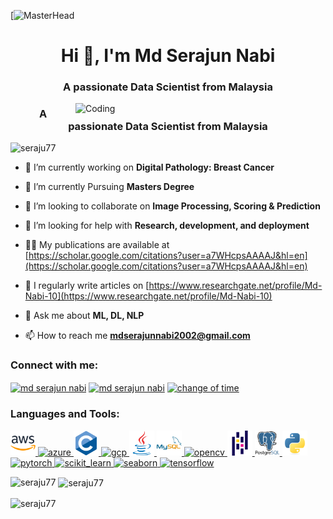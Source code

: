 [![MasterHead](https://www.simplilearn.com/ice9/free_resources_article_thumb/how_to_become_a_data_scientist.jpg)
<h1 align="center">Hi 👋, I'm Md Serajun Nabi</h1>
<h3 align="center">A passionate Data Scientist from Malaysia</h3>
<img align="right" alt="Coding" width="400" src="https://miro.medium.com/v2/resize:fit:900/1*YCrp0Z8mAOe2IUV9XmlEDw.gif">

<h3 align="center">A passionate Data Scientist from Malaysia</h3>

<p align="left"> <img src="https://komarev.com/ghpvc/?username=seraju77&label=Profile%20views&color=0e75b6&style=flat" alt="seraju77" /> </p>

- 🔭 I’m currently working on **Digital Pathology: Breast Cancer**

- 🌱 I’m currently Pursuing **Masters Degree**

- 👯 I’m looking to collaborate on **Image Processing, Scoring & Prediction**

- 🤝 I’m looking for help with **Research, development, and deployment**

- 👨‍💻 My publications are available at [https://scholar.google.com/citations?user=a7WHcpsAAAAJ&hl=en](https://scholar.google.com/citations?user=a7WHcpsAAAAJ&hl=en)

- 📝 I regularly write articles on [https://www.researchgate.net/profile/Md-Nabi-10](https://www.researchgate.net/profile/Md-Nabi-10)

- 💬 Ask me about **ML, DL, NLP**

- 📫 How to reach me **mdserajunnabi2002@gmail.com**

<h3 align="left">Connect with me:</h3>
<p align="left">
<a href="https://linkedin.com/in/md serajun nabi" target="blank"><img align="center" src="https://raw.githubusercontent.com/rahuldkjain/github-profile-readme-generator/master/src/images/icons/Social/linked-in-alt.svg" alt="md serajun nabi" height="30" width="40" /></a>
<a href="https://kaggle.com/md serajun nabi" target="blank"><img align="center" src="https://raw.githubusercontent.com/rahuldkjain/github-profile-readme-generator/master/src/images/icons/Social/kaggle.svg" alt="md serajun nabi" height="30" width="40" /></a>
<a href="https://www.youtube.com/c/change of time" target="blank"><img align="center" src="https://raw.githubusercontent.com/rahuldkjain/github-profile-readme-generator/master/src/images/icons/Social/youtube.svg" alt="change of time" height="30" width="40" /></a>
</p>

<h3 align="left">Languages and Tools:</h3>
<p align="left"> <a href="https://aws.amazon.com" target="_blank" rel="noreferrer"> <img src="https://raw.githubusercontent.com/devicons/devicon/master/icons/amazonwebservices/amazonwebservices-original-wordmark.svg" alt="aws" width="40" height="40"/> </a> <a href="https://azure.microsoft.com/en-in/" target="_blank" rel="noreferrer"> <img src="https://www.vectorlogo.zone/logos/microsoft_azure/microsoft_azure-icon.svg" alt="azure" width="40" height="40"/> </a> <a href="https://www.cprogramming.com/" target="_blank" rel="noreferrer"> <img src="https://raw.githubusercontent.com/devicons/devicon/master/icons/c/c-original.svg" alt="c" width="40" height="40"/> </a> <a href="https://cloud.google.com" target="_blank" rel="noreferrer"> <img src="https://www.vectorlogo.zone/logos/google_cloud/google_cloud-icon.svg" alt="gcp" width="40" height="40"/> </a> <a href="https://www.java.com" target="_blank" rel="noreferrer"> <img src="https://raw.githubusercontent.com/devicons/devicon/master/icons/java/java-original.svg" alt="java" width="40" height="40"/> </a> <a href="https://www.mysql.com/" target="_blank" rel="noreferrer"> <img src="https://raw.githubusercontent.com/devicons/devicon/master/icons/mysql/mysql-original-wordmark.svg" alt="mysql" width="40" height="40"/> </a> <a href="https://opencv.org/" target="_blank" rel="noreferrer"> <img src="https://www.vectorlogo.zone/logos/opencv/opencv-icon.svg" alt="opencv" width="40" height="40"/> </a> <a href="https://pandas.pydata.org/" target="_blank" rel="noreferrer"> <img src="https://raw.githubusercontent.com/devicons/devicon/2ae2a900d2f041da66e950e4d48052658d850630/icons/pandas/pandas-original.svg" alt="pandas" width="40" height="40"/> </a> <a href="https://www.postgresql.org" target="_blank" rel="noreferrer"> <img src="https://raw.githubusercontent.com/devicons/devicon/master/icons/postgresql/postgresql-original-wordmark.svg" alt="postgresql" width="40" height="40"/> </a> <a href="https://www.python.org" target="_blank" rel="noreferrer"> <img src="https://raw.githubusercontent.com/devicons/devicon/master/icons/python/python-original.svg" alt="python" width="40" height="40"/> </a> <a href="https://pytorch.org/" target="_blank" rel="noreferrer"> <img src="https://www.vectorlogo.zone/logos/pytorch/pytorch-icon.svg" alt="pytorch" width="40" height="40"/> </a> <a href="https://scikit-learn.org/" target="_blank" rel="noreferrer"> <img src="https://upload.wikimedia.org/wikipedia/commons/0/05/Scikit_learn_logo_small.svg" alt="scikit_learn" width="40" height="40"/> </a> <a href="https://seaborn.pydata.org/" target="_blank" rel="noreferrer"> <img src="https://seaborn.pydata.org/_images/logo-mark-lightbg.svg" alt="seaborn" width="40" height="40"/> </a> <a href="https://www.tensorflow.org" target="_blank" rel="noreferrer"> <img src="https://www.vectorlogo.zone/logos/tensorflow/tensorflow-icon.svg" alt="tensorflow" width="40" height="40"/> </a> </p>

<p><img align="left" src="https://github-readme-stats.vercel.app/api/top-langs?username=seraju77&show_icons=true&locale=en&layout=compact" alt="seraju77" /></p>

<p>&nbsp;<img align="center" src="https://github-readme-stats.vercel.app/api?username=seraju77&show_icons=true&locale=en" alt="seraju77" /></p>

<p><img align="center" src="https://github-readme-streak-stats.herokuapp.com/?user=seraju77&" alt="seraju77" /></p>
